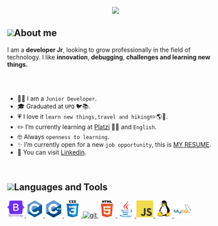<!--
**CynAdriana/CynAdriana** is a ✨ _special_ ✨ repository because its `README.md` (this file) appears on your GitHub profile.

Here are some ideas to get you started:

- 🔭 I’m currently working on ...
- 🌱 I’m currently learning ...
- 👯 I’m looking to collaborate on ...
- 🤔 I’m looking for help with ...
- 💬 Ask me about ...
- 📫 How to reach me: ...
- 😄 Pronouns: ...
- ⚡ Fun fact: ...
-->
<!---<h1 align="center">Hi , I'm Cynthia Rodriguez <img src="https://media.giphy.com/media/hvRJCLFzcasrR4ia7z/giphy.gif" width="35"></h1>--->


<p align="center">
  <img src="https://i.imgur.com/Vwlc2lg.gif" width="50%" />
	<h2><img src="https://media.giphy.com/media/hvRJCLFzcasrR4ia7z/giphy.gif" width="35">About me</h2>
</p>
<p>I am a <b>developer Jr</b>, looking to grow professionally in the field of technology. I like <b>innovation</b>, <b>debugging</b>, <b>challenges and learning new things.</b></p>
<br><br>

- 👩‍💻 I am a `Junior Developer`.
- 🎓 Graduated at `UPQ` 🐦📚.
- 💗 I love it `learn new things,travel and hiking`✏️🌎🧗.
- ✏️ I’m currently learning at [Platzi](https://platzi.com/p/CynRodAd/) 💚🚀 and `English`.
- 🤓 Always `openness to learning`.
- ✨ I’m currently open for a new `job opportunity`, this is [MY RESUME](https://www.notion.so/Cynthia-Adriana-Rodr-guez-Mart-nez-0a66f7bdb9894efc8abce3fcffcf4efc?pvs=4).
- 📧 You can visit [Linkedin](https://www.linkedin.com/in/cynthia-rodr%C3%ADguez-6b7a25189/).
<br>

<h2><img src="https://media.giphy.com/media/iJDtcUXJiWwNLupfF6/giphy.gif" width="60">Languages and Tools</h2>

<p align="left"> <a href="https://getbootstrap.com" target="_blank" rel="noreferrer"> <img src="https://raw.githubusercontent.com/devicons/devicon/master/icons/bootstrap/bootstrap-plain-wordmark.svg" alt="bootstrap" width="40" height="40"/> </a> <a href="https://www.cprogramming.com/" target="_blank" rel="noreferrer"> <img src="https://raw.githubusercontent.com/devicons/devicon/master/icons/c/c-original.svg" alt="c" width="40" height="40"/> </a> <a href="https://www.w3schools.com/cpp/" target="_blank" rel="noreferrer"> <img src="https://raw.githubusercontent.com/devicons/devicon/master/icons/cplusplus/cplusplus-original.svg" alt="cplusplus" width="40" height="40"/> </a> <a href="https://www.w3schools.com/css/" target="_blank" rel="noreferrer"> <img src="https://raw.githubusercontent.com/devicons/devicon/master/icons/css3/css3-original-wordmark.svg" alt="css3" width="40" height="40"/> </a> <a href="https://git-scm.com/" target="_blank" rel="noreferrer"> <img src="https://www.vectorlogo.zone/logos/git-scm/git-scm-icon.svg" alt="git" width="40" height="40"/> </a> <a href="https://www.w3.org/html/" target="_blank" rel="noreferrer"> <img src="https://raw.githubusercontent.com/devicons/devicon/master/icons/html5/html5-original-wordmark.svg" alt="html5" width="40" height="40"/> </a> <a href="https://www.java.com" target="_blank" rel="noreferrer"> <img src="https://raw.githubusercontent.com/devicons/devicon/master/icons/java/java-original.svg" alt="java" width="40" height="40"/> </a> <a href="https://developer.mozilla.org/en-US/docs/Web/JavaScript" target="_blank" rel="noreferrer"> <img src="https://raw.githubusercontent.com/devicons/devicon/master/icons/javascript/javascript-original.svg" alt="javascript" width="40" height="40"/> </a> <a href="https://www.linux.org/" target="_blank" rel="noreferrer"> <img src="https://raw.githubusercontent.com/devicons/devicon/master/icons/linux/linux-original.svg" alt="linux" width="40" height="40"/> </a> <a href="https://www.mysql.com/" target="_blank" rel="noreferrer"> <img src="https://raw.githubusercontent.com/devicons/devicon/master/icons/mysql/mysql-original-wordmark.svg" alt="mysql" width="40" height="40"/> </a> </p><br>





